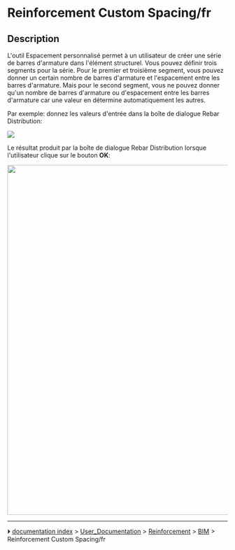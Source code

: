 # Reinforcement Custom Spacing/fr
## Description

L\'outil Espacement personnalisé permet à un utilisateur de créer une série de barres d\'armature dans l\'élément structurel. Vous pouvez définir trois segments pour la série. Pour le premier et troisième segment, vous pouvez donner un certain nombre de barres d\'armature et l\'espacement entre les barres d\'armature. Mais pour le second segment, vous ne pouvez donner qu\'un nombre de barres d\'armature ou d\'espacement entre les barres d\'armature car une valeur en détermine automatiquement les autres.

Par exemple: donnez les valeurs d\'entrée dans la boîte de dialogue Rebar Distribution:

![](images/RebarDistributionDialog.png )

Le résultat produit par la boîte de dialogue Rebar Distribution lorsque l\'utilisateur clique sur le bouton **OK**:

<img alt="" src=images/RebarDistribution.png  style="width:800px;">



---
⏵ [documentation index](../README.md) > [User_Documentation](Category_User_Documentation.md) > [Reinforcement](Category_Reinforcement.md) > [BIM](Category_BIM.md) > Reinforcement Custom Spacing/fr

